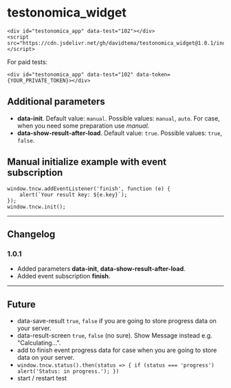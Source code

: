 # testonomica_widget

    <div id="testonomica_app" data-test="102"></div>
    <script src="https://cdn.jsdelivr.net/gh/davidtema/testonomica_widget@1.0.1/index.min.js"></script>

For paid tests:

    <div id="testonomica_app" data-test="102" data-token={YOUR_PRIVATE_TOKEN}></div>

Additional parameters
---

- **data-init**. Default value: `manual`. Possible values: `manual`, `auto`. For case, when you need some preparation
  use *manual*.
- **data-show-result-after-load**. Default value: `true`. Possible values: `true`, `false`.

## Manual initialize example with event subscription

    window.tncw.addEventListener('finish', function (e) {
        alert(`Your result key: ${e.key}`);
    });
    window.tncw.init();

---

Changelog
---

### 1.0.1

- Added parameters **data-init**, **data-show-result-after-load**.
- Added event subscription **finish**.

---

Future
---

- data-save-result `true`, `false` if you are going to store progress data on your server.
- data-result-screen `true`, `false` (no sure). Show Message instead e.g. "Calculating...".
- add to finish event progress data for case when you are going to store data on your server.
- `window.tncw.status().then(status => { if (status === 'progress') alert('Status: in progress.'); })`
- start / restart test


